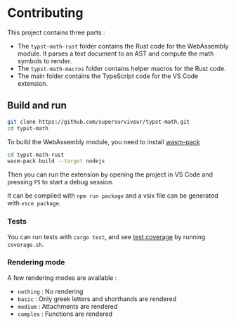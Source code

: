 # Contributing
This project contains three parts :
- The `typst-math-rust` folder contains the Rust code for the WebAssembly module. It parses a text document to an AST and compute the math symbols to render.
- The `typst-math-macros` folder contains helper macros for the Rust code.
- The main folder contains the TypeScript code for the VS Code extension.

## Build and run
```bash
git clone https://github.com/supersurviveur/typst-math.git
cd typst-math
```
To build the WebAssembly module, you need to install [wasm-pack](https://rustwasm.github.io/wasm-pack/installer/)
```bash
cd typst-math-rust
wasm-pack build --target nodejs
```
Then you can run the extension by opening the project in VS Code and pressing `F5` to start a debug session.

It can be compiled with `npm run package` and a vsix file can be generated with `vsce package`.

### Tests
You can run tests with `cargo test`, and see [test coverage](https://doc.rust-lang.org/rustc/instrument-coverage.html) by running `coverage.sh`.

### Rendering mode
A few rendering modes are available :
- `nothing` : No rendering
- `basic` : Only greek letters and shorthands are rendered
- `medium` : Attachments are rendered
- `complex` : Functions are rendered
